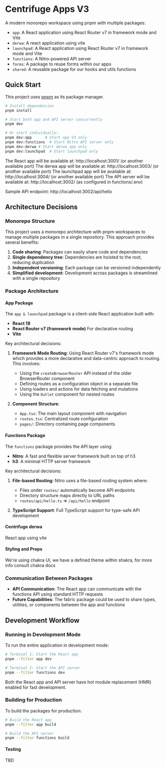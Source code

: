 # Centrifuge Apps V3

A modern monorepo workspace using pnpm with multiple packages:

- `app`: A React application using React Router v7 in framework mode and Vite
- `derwa`: A react application using vite
- `launchpad`: A React application using React Router v7 in framework mode and Vite
- `functions`: A Nitro-powered API server
- `forms`: A package to reuse forms within our apps
- `shared`: A reusable package for our hooks and utils functions

## Quick Start

This project uses [pnpm](https://pnpm.io/) as its package manager.

```bash
# Install dependencies
pnpm install

# Start both app and API server concurrently
pnpm dev

# Or start individually:
pnpm dev:app      # Start app V3 only
pnpm dev:functions  # Start Nitro API server only
pnpm dev:derwa # Start derwa app only
pnpm dev:launchpad  # Start launchpad only
```

The React app will be available at: http://localhost:3001/ (or another available port)
The derwa app will be available at: http://localhost:3003/ (or another available port)
The launchpad app will be available at: http://localhost:3004/ (or another available port)
The API server will be available at: http://localhost:3002/ (as configured in functions/.env)

Sample API endpoint: http://localhost:3002/api/hello

## Architecture Decisions

### Monorepo Structure

This project uses a monorepo architecture with pnpm workspaces to manage multiple packages in a single repository. This approach provides several benefits:

1. **Code sharing**: Packages can easily share code and dependencies
2. **Single dependency tree**: Dependencies are hoisted to the root, reducing duplication
3. **Independent versioning**: Each package can be versioned independently
4. **Simplified development**: Development across packages is streamlined with a single repository

### Package Architecture

#### App Package

The `app & launchpad` package is a client-side React application built with:

- **React 18**
- **React Router v7 (framework mode)** For declarative routing
- **Vite**

Key architectural decisions:

1. **Framework Mode Routing**: Using React Router v7's framework mode which provides a more declarative and data-centric approach to routing. This involves:

   - Using the `createBrowserRouter` API instead of the older BrowserRouter component
   - Defining routes as a configuration object in a separate file
   - Using loaders and actions for data fetching and mutations
   - Using the `Outlet` component for nested routes

2. **Component Structure**:
   - `App.tsx`: The main layout component with navigation
   - `routes.tsx`: Centralized route configuration
   - `pages/`: Directory containing page components

#### Functions Package

The `functions` package provides the API layer using:

- **Nitro**: A fast and flexible server framework built on top of h3
- **h3**: A minimal HTTP server framework

Key architectural decisions:

1. **File-based Routing**: Nitro uses a file-based routing system where:

   - Files under `routes/` automatically become API endpoints
   - Directory structure maps directly to URL paths
   - `routes/api/hello.ts` => `/api/hello` endpoint

2. **TypeScript Support**: Full TypeScript support for type-safe API development

#### Centrifuge derwa

React app using vite

#### Styling and Props

We're using chakra UI, we have a defined theme within shakra, for more info consult chakra docs

### Communication Between Packages

- **API Communication**: The React app can communicate with the functions API using standard HTTP requests
- **Future Capabilities**: The fabric package could be used to share types, utilities, or components between the app and functions

## Development Workflow

### Running in Development Mode

To run the entire application in development mode:

```bash
# Terminal 1: Start the React app
pnpm --filter app dev

# Terminal 2: Start the API server
pnpm --filter functions dev
```

Both the React app and API server have hot module replacement (HMR) enabled for fast development.

### Building for Production

To build the packages for production:

```bash
# Build the React app
pnpm --filter app build

# Build the API server
pnpm --filter functions build
```

#### Testing

TBD

